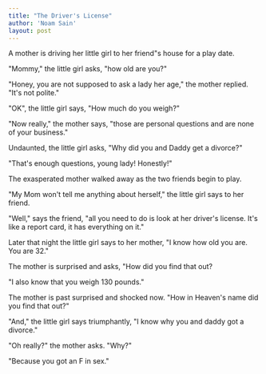```yaml
---
title: "The Driver's License"
author: 'Noam Sain'
layout: post
---
```


A mother is driving her little girl to her friend"s house for a play date.  
  
"Mommy," the little girl asks, "how old are you?"

"Honey, you are not supposed to ask a lady her age," the mother replied. "It's not polite."

"OK", the little girl says, "How much do you weigh?"

"Now really," the mother says, "those are personal questions and are none of your business."

Undaunted, the little girl asks, "Why did you and Daddy get a divorce?"

"That's enough questions, young lady! Honestly!"

The exasperated mother walked away as the two friends begin to play.

"My Mom won't tell me anything about herself," the little girl says to her friend.

"Well," says the friend, "all you need to do is look at her driver's license. It's like a report card, it has everything on it."

Later that night the little girl says to her mother, "I know how old you are. You are 32."

The mother is surprised and asks, "How did you find that out?

"I also know that you weigh 130 pounds."

The mother is past surprised and shocked now. "How in Heaven's name did you find that out?"

"And," the little girl says triumphantly, "I know why you and daddy got a divorce."

"Oh really?" the mother asks. "Why?"

"Because you got an F in sex."
